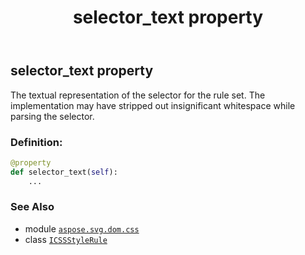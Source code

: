 ﻿---
title: selector_text property
second_title: Aspose.SVG for Python via .NET API References
description: 
type: docs
weight: 60
url: /python-net/aspose.svg.dom.css/icssstylerule/selector_text/
is_root: false
---

## selector_text property


The textual representation of the selector for the rule set. The implementation may have stripped out insignificant whitespace while parsing the selector.
### Definition:
```python
@property
def selector_text(self):
    ...
```

### See Also
* module [`aspose.svg.dom.css`](../../)
* class [`ICSSStyleRule`](/svg/python-net/aspose.svg.dom.css/icssstylerule)
